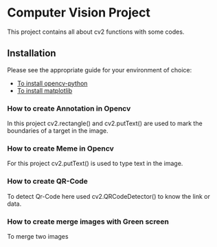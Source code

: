 # Computer Vision Project

This project contains all about cv2 functions with some codes.

## Installation

Please see the appropriate guide for your environment of choice:

* <a href="https://pypi.org/project/opencv-python/">To install opencv-python</a>
* <a href="https://anaconda.org/conda-forge/matplotlib">To install matplotlib</a>


### How to create Annotation in Opencv

In this project cv2.rectangle() and cv2.putText() are used to mark the boundaries of a target in the image.


### How to create Meme in Opencv

For this project cv2.putText() is used to type text in the image.


### How to create QR-Code 

To detect Qr-Code here used cv2.QRCodeDetector() to know the link or data.


### How to create merge images with Green screen

To merge two images 

 

